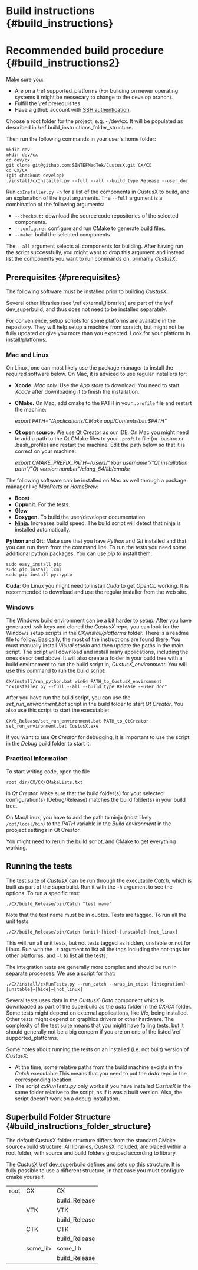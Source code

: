 Build instructions {#build_instructions}
===================

Recommended build procedure {#build_instructions2}
===================

Make sure you:
* Are on a \ref supported_platforms (For building on newer operating systems it might be nessecary to change to the develop branch).
* Fulfill the \ref prerequisites. 
* Have a github account with [SSH authentication](https://help.github.com/articles/set-up-git/).

Choose a root folder for the project, e.g. ~/dev/cx. It will be populated as described in \ref build_instructions_folder_structure.

Then run the following commands in your user's home folder:

    mkdir dev
    mkdir dev/cx
    cd dev/cx
    git clone git@github.com:SINTEFMedTek/CustusX.git CX/CX
    cd CX/CX
    (git checkout develop)
    ./install/cxInstaller.py --full --all --build_type Release --user_doc

Run `cxInstaller.py -h` for a list of the components in CustusX to build, and an explanation of the input arguments.
The `--full` argument is a combination of the following arguments:

 * `--checkout:` download the source code repositories of the selected components.
 * `--configure:` configure and run CMake to generate build files.
 * `--make:` build the selected components.

The `--all` argument selects all components for building. After having run the script successfully, you might want to
drop this argument and instead list the components you want to run commands on, primarily *CustusX*.

Prerequisites {#prerequisites}
------------------------

The following software must be installed prior to building *CustusX*.

Several other libraries (see \ref external_libraries) are part of the \ref dev_superbuild,
and thus does not need to be installed separately.

For convenience, setup scripts for some platforms are available in the
repository. They will help setup a machine from scratch, but might not be fully updated or give
you more than you expected. Look for your platform in
[install/platforms](https://github.com/SINTEFMedtek/CustusX/tree/master/install/platforms).

### Mac and Linux

On Linux, one can most likely use the package manager to install the required software below. On Mac, it is adviced to use
regular installers for:

 * **Xcode.** *Mac only.* Use the *App store* to download. You need to start *Xcode* after downloading it to finish the installation.
 * **CMake.** On Mac, add cmake to the PATH in your `.profile` file and restart the machine:

   *export PATH="/Applications/CMake.app/Contents/bin:$PATH"*

 * **Qt open source.** We use Qt Creator as our IDE. On Mac you might need to add a path to the Qt CMake files to your `.profile` file
   (or .bashrc or .bash_profile) and restart the machine. Edit the path below so that it is correct on your machine:

   *export CMAKE_PREFIX_PATH=/Users/"Your username"/"Qt installation path"/"Qt version number"/clang_64/lib/cmake*




The following software can be installed on Mac as well through a package manager like *MacPorts* or *HomeBrew*:

 * **Boost**
 * **Cppunit.** For the tests.
 * **Glew**
 * **Doxygen.** To build the user/developer documentation.
 * **[Ninja](https://ninja-build.org).** Increases build speed. The build script will detect that ninja is installed automatically.

**Python and Git**: Make sure that you have *Python* and *Git* installed and that you can run them from the command line.
To run the tests you need some additional python packages. You can use *pip* to install them:

    sudo easy_install pip
    sudo pip install lxml
    sudo pip install pycrypto

**Cuda**: On Linux you might need to install *Cuda* to get *OpenCL* working. It is
recommended to download and use the regular installer from the web site.

### Windows

The Windows build environment can be a bit harder to setup. After you have generated .ssh keys and
cloned the *CustusX* repo, you can look for the Windows setup scripts in the *CX/install/platforms* folder.
There is a readme file to follow. Basically, the most of the instructions are found there.
You must manually install *Visual studio* and then update the paths in the main script. The script will
download and install many applications, including the ones described above. It will also create a folder
in your build tree with a build environment to run the build script in, *CustusX_environment*.
You will use this command to run the build script:

    CX/install/run_python.bat win64 PATH_to_CustusX_environment "cxInstaller.py --full --all --build_type Release --user_doc"

After you have run the build script, you can use the *set_run_environment.bat* script in the build folder to start
*Qt Creator*. You also use this script to start the executable:

    CX/b_Release/set_run_environment.bat PATH_to_QtCreator
    set_run_environment.bat CustusX.exe

If you want to use *Qt Creator* for debugging, it is important to use the script in the *Debug* build folder to start it.

### Practical information

To start writing code, open the file

    root_dir/CX/CX/CMakeLists.txt

in *Qt Creator.* Make sure that the build folder(s) for your selected configuration(s) (Debug/Release)
matches the build folder(s) in your build tree.

On Mac/Linux, you have to add the path to ninja (most likely `/opt/local/bin`)
to the *PATH* variable in the *Build environment* in the prooject settings in Qt Creator.

You might need to rerun the build script, and CMake to get everything working.

## Running the tests

The test suite of *CustusX* can be run through the executable *Catch*, which is built as part of the
superbuild. Run it with the `-h` argument to see the options. To run a specific test:

    ./CX/build_Release/bin/Catch "test name"

Note that the test name must be in quotes. Tests are tagged. To run all the unit tests:

    ./CX/build_Release/bin/Catch [unit]~[hide]~[unstable]~[not_linux]

This will run all unit tests, but not tests tagged as hidden, unstable or not for Linux.
Run with the `-t` argument to list all the tags including the not-tags for other platforms, and `-l` to list all the tests.

The integration tests are generally more complex and should be run in separate processes.
We use a script for that:

    ./CX/install/cxRunTests.py --run_catch --wrap_in_ctest [integration]~[unstable]~[hide]~[not_linux]

Several tests uses data in the *CustusX-Data* component which is downloaded as part of the superbuild
as the *data* folder in the *CX/CX* folder.
Some tests might depend on external applications, like *Vlc*, being installed. Other tests might
depend on graphics drivers or other hardware. The complexity of the test suite means that you might
have failing tests, but it should generally not be a big concern if you are on one of the
listed \ref supported_platforms.

Some notes about running the tests on an installed (i.e. not built) version of *CustusX*:

 * At the time, some relative paths from the build machine excists in the *Catch* executable
   This means that you need to put the *data* repo in the corresponding location.
 * The script *cxRunTests.py* only works if you have installed *CustusX* in the same folder
   relative to the script, as if it was a built version. Also, the script doesn't work
   on a debug installation.

## Superbuild Folder Structure {#build_instructions_folder_structure}

The default CustusX folder structure differs from the standard CMake source+build 
structure. All libraries, CustusX included, are placed within a root folder,
with source and build folders grouped according to library.

The CustusX \ref dev_superbuild defines and sets up this structure. It is fully
possible to use a different structure, in that case you must configure cmake 
yourself.

|        |          |                |
| ------ | ----     | -------------- |
| root   | CX       | CX             |
|        |          | build_Release  |
|        | VTK      | VTK            |
|        |          | build_Release  |
|        | CTK      | CTK            |
|        |          | build_Release  |
|        | some_lib | some_lib       |
|        |          | build_Release  |

